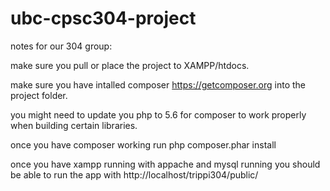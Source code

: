 # ubc-cpsc304-project
notes for our 304 group:

make sure you pull or place the project to XAMPP/htdocs.

make sure you have intalled composer https://getcomposer.org into the project folder.

you might need to update you php to 5.6 for composer to work properly when building certain libraries.

once you have composer working run php composer.phar install

once you have xampp running with appache and mysql running you should be able to run the app with http://localhost/trippi304/public/
